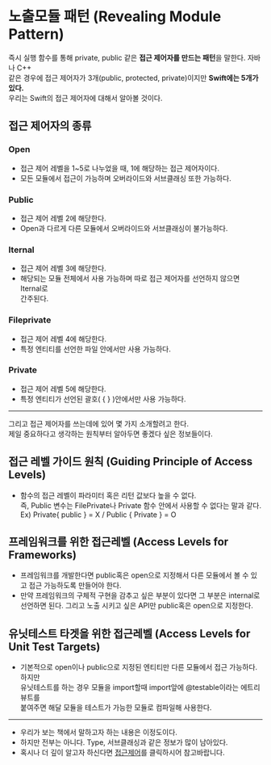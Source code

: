 # 노출모듈 패턴 (Revealing Module Pattern)
즉시 실행 함수를 통해 private, public 같은 **접근 제어자를 만드는 패턴**을 말한다. 자바나 C++<br> 같은 경우에 접근 제어자가 3개(public, protected, private)이지만 **Swift에는 5개가 있다.**<br> 우리는 Swift의 접근 제어자에 대해서 알아볼 것이다.

## 접근 제어자의 종류

### Open 
* 접근 제어 레벨을 1~5로 나누었을 때, 1에 해당하는 접근 제어자이다.
* 모든 모듈에서 접근이 가능하며 오버라이드와 서브클래싱 또한 가능하다.

### Public
* 접근 제어 레벨 2에 해당한다.
* Open과 다르게 다른 모듈에서 오버라이드와 서브클래싱이 불가능하다.

### Iternal
* 접근 제어 레벨 3에 해당한다.
* 해당되는 모듈 전체에서 사용 가능하며 따로 접근 제어자를 선언하지 않으면 Iternal로 <br>간주된다.

### Fileprivate
* 접근 제어 레벨 4에 해당한다.
* 특정 엔티티를 선언한 파일 안에서만 사용 가능하다.

### Private
* 접근 제어 레벨 5에 해당한다.
* 특정 엔티티가 선언된 괄호( { } )안에서만 사용 가능하다.

* * *

그리고 접근 제어자를 쓰는데에 있어 몇 가지 소개할려고 한다. <br>제일 중요하다고 생각하는 원칙부터 알아두면 좋겠다 싶은 정보들이다.

## 접근 레벨 가이드 원칙 (Guiding Principle of Access Levels)
* 함수의 접근 레벨이 파라미터 혹은 리턴 값보다 높을 수 없다.<br>즉, 
Public 변수는 FilePrivate나 Private 함수 안에서 사용할 수 없다는 말과 같다.<br>Ex) Private{ public } = X / Public { Private } = O

## 프레임워크를 위한 접근레벨 (Access Levels for Frameworks)
* 프레임워크를 개발한다면 public혹은 open으로 지정해서 다른 모듈에서 볼 수 있고 접근 가능하도록 만들어야 한다.
* 만약 프레임워크의 구체적 구현을 감추고 싶은 부분이 있다면 그 부분은 internal로 선언하면 된다. 그리고 노출 시키고 싶은 API만 public혹은 open으로 지정한다.

## 유닛테스트 타겟을 위한 접근레벨 (Access Levels for Unit Test Targets)
* 기본적으로 open이나 public으로 지정된 엔티티만 다른 모듈에서 접근 가능하다. 하지만<br> 유닛테스트를 하는 경우 모듈을 import할때 import앞에 @testable이라는 에트리뷰트를<br> 붙여주면 해달 모듈을 테스트가 가능한 모듈로 컴파일해 사용한다.
* * *
* 우리가 보는 책에서 말하고자 하는 내용은 이정도이다.
* 하지만 전부는 아니다. Type, 서브클래싱과 같은 정보가 많이 남아있다.
* 혹시나 더 깊이 알고자 하신다면 [접근제어](https://jusung.gitbook.io/the-swift-language-guide/language-guide/25-access-control)를 클릭하시어 참고바랍니다.